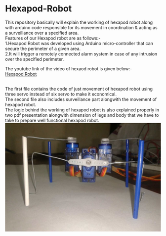 Hexapod-Robot
=============

This repository basically will explain the working of hexapod robot along with arduino code responsible for its movement in coordination &amp; acting as a surveillance over a specified area.<br />
Features of our Hexapod robot are as follows:- <br />
1.Hexapod Robot was developed using Arduino micro-controller that can secure the perimeter of a given area.<br />
2.It will trigger a remotely connected alarm system in case of any intrusion over the specified perimeter.
<br />

The youtube link of the video of hexaod robot is given below:- <br />
<a href="http://www.youtube.com/watch?v=qgetKCF70uI&list=UURuHnpEIaMmJVRFnUzmnxJA">Hexapod Robot</a>

<br />
The first file contains the code of just movement of hexapod robot using three servo instead of six servo to make it economical.
<br />
The second file also includes surveillance part alongwith the movement of hexapod robot.
<br/>
The logic behind the working of hexapod robot is also explained properly in two pdf presentation alongwith dimension  of legs and body that we have to take to prepare well functional hexapod robot.

<img src="https://github.com/Prashant5538/Hexapod-Robot/blob/master/hexapod.jpg">
